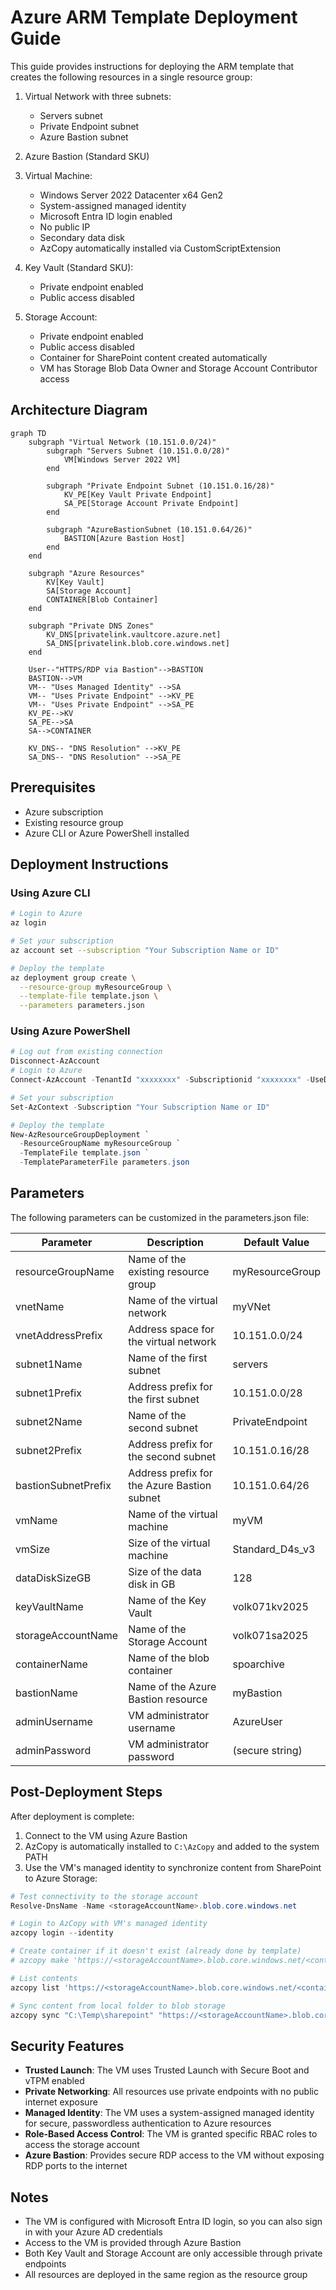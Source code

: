 # Azure ARM Template Deployment Guide

This guide provides instructions for deploying the ARM template that creates the following resources in a single resource group:

1. Virtual Network with three subnets:
   - Servers subnet
   - Private Endpoint subnet
   - Azure Bastion subnet

2. Azure Bastion (Standard SKU)

3. Virtual Machine:
   - Windows Server 2022 Datacenter x64 Gen2
   - System-assigned managed identity
   - Microsoft Entra ID login enabled
   - No public IP
   - Secondary data disk
   - AzCopy automatically installed via CustomScriptExtension

4. Key Vault (Standard SKU):
   - Private endpoint enabled
   - Public access disabled

5. Storage Account:
   - Private endpoint enabled
   - Public access disabled
   - Container for SharePoint content created automatically
   - VM has Storage Blob Data Owner and Storage Account Contributor access

## Architecture Diagram

```mermaid
graph TD
    subgraph "Virtual Network (10.151.0.0/24)"
        subgraph "Servers Subnet (10.151.0.0/28)"
            VM[Windows Server 2022 VM]
        end
        
        subgraph "Private Endpoint Subnet (10.151.0.16/28)"
            KV_PE[Key Vault Private Endpoint]
            SA_PE[Storage Account Private Endpoint]
        end
        
        subgraph "AzureBastionSubnet (10.151.0.64/26)"
            BASTION[Azure Bastion Host]
        end
    end
    
    subgraph "Azure Resources"
        KV[Key Vault]
        SA[Storage Account]
        CONTAINER[Blob Container]
    end
    
    subgraph "Private DNS Zones"
        KV_DNS[privatelink.vaultcore.azure.net]
        SA_DNS[privatelink.blob.core.windows.net]
    end

    User--"HTTPS/RDP via Bastion"-->BASTION
    BASTION-->VM
    VM-- "Uses Managed Identity" -->SA
    VM-- "Uses Private Endpoint" -->KV_PE
    VM-- "Uses Private Endpoint" -->SA_PE
    KV_PE-->KV
    SA_PE-->SA
    SA-->CONTAINER
    
    KV_DNS-- "DNS Resolution" -->KV_PE
    SA_DNS-- "DNS Resolution" -->SA_PE
```

## Prerequisites

- Azure subscription
- Existing resource group
- Azure CLI or Azure PowerShell installed

## Deployment Instructions

### Using Azure CLI

```bash
# Login to Azure
az login

# Set your subscription
az account set --subscription "Your Subscription Name or ID"

# Deploy the template
az deployment group create \
  --resource-group myResourceGroup \
  --template-file template.json \
  --parameters parameters.json
```

### Using Azure PowerShell

```powershell
# Log out from existing connection
Disconnect-AzAccount
# Login to Azure
Connect-AzAccount -TenantId "xxxxxxxx" -Subscriptionid "xxxxxxxx" -UseDeviceAuthentication

# Set your subscription
Set-AzContext -Subscription "Your Subscription Name or ID"

# Deploy the template
New-AzResourceGroupDeployment `
  -ResourceGroupName myResourceGroup `
  -TemplateFile template.json `
  -TemplateParameterFile parameters.json
```

## Parameters

The following parameters can be customized in the parameters.json file:

| Parameter | Description | Default Value |
|-----------|-------------|---------------|
| resourceGroupName | Name of the existing resource group | myResourceGroup |
| vnetName | Name of the virtual network | myVNet |
| vnetAddressPrefix | Address space for the virtual network | 10.151.0.0/24 |
| subnet1Name | Name of the first subnet | servers |
| subnet1Prefix | Address prefix for the first subnet | 10.151.0.0/28 |
| subnet2Name | Name of the second subnet | PrivateEndpoint |
| subnet2Prefix | Address prefix for the second subnet | 10.151.0.16/28 |
| bastionSubnetPrefix | Address prefix for the Azure Bastion subnet | 10.151.0.64/26 |
| vmName | Name of the virtual machine | myVM |
| vmSize | Size of the virtual machine | Standard_D4s_v3 |
| dataDiskSizeGB | Size of the data disk in GB | 128 |
| keyVaultName | Name of the Key Vault | volk071kv2025 |
| storageAccountName | Name of the Storage Account | volk071sa2025 |
| containerName | Name of the blob container | spoarchive |
| bastionName | Name of the Azure Bastion resource | myBastion |
| adminUsername | VM administrator username | AzureUser |
| adminPassword | VM administrator password | (secure string) |

## Post-Deployment Steps

After deployment is complete:

1. Connect to the VM using Azure Bastion
2. AzCopy is automatically installed to `C:\AzCopy` and added to the system PATH
3. Use the VM's managed identity to synchronize content from SharePoint to Azure Storage:

```powershell
# Test connectivity to the storage account
Resolve-DnsName -Name <storageAccountName>.blob.core.windows.net

# Login to AzCopy with VM's managed identity
azcopy login --identity

# Create container if it doesn't exist (already done by template)
# azcopy make 'https://<storageAccountName>.blob.core.windows.net/<containerName>'

# List contents
azcopy list 'https://<storageAccountName>.blob.core.windows.net/<containerName>'

# Sync content from local folder to blob storage
azcopy sync "C:\Temp\sharepoint" "https://<storageAccountName>.blob.core.windows.net/<containerName>" --recursive
```

## Security Features

- **Trusted Launch**: The VM uses Trusted Launch with Secure Boot and vTPM enabled
- **Private Networking**: All resources use private endpoints with no public internet exposure
- **Managed Identity**: The VM uses a system-assigned managed identity for secure, passwordless authentication to Azure resources
- **Role-Based Access Control**: The VM is granted specific RBAC roles to access the storage account
- **Azure Bastion**: Provides secure RDP access to the VM without exposing RDP ports to the internet

## Notes

- The VM is configured with Microsoft Entra ID login, so you can also sign in with your Azure AD credentials
- Access to the VM is provided through Azure Bastion
- Both Key Vault and Storage Account are only accessible through private endpoints
- All resources are deployed in the same region as the resource group
